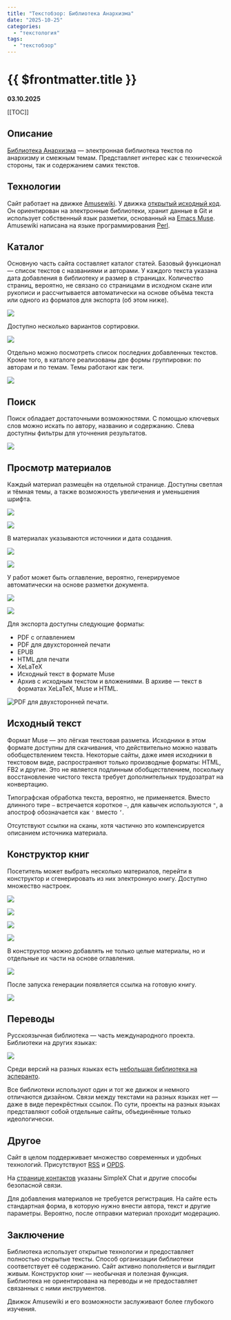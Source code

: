 ```yaml
---
title: "Текстобзор: Библиотека Анархизма"
date: "2025-10-25"
categories:
  - "текстология"
tags:
  - "текстобзор"
---
```


# {{ $frontmatter.title }}

**03.10.2025**

[[TOC]]

## Описание

[Библиотека Анархизма](https://ru.anarchistlibraries.net) — электронная библиотека текстов по анархизму и смежным темам. Представляет интерес как с технической стороны, так и содержанием самих текстов.

## Технологии

Сайт работает на движке [Amusewiki](https://amusewiki.org/special/about). У движка [открытый исходный код](https://github.com/melmothx/amusewiki). Он ориентирован на электронные библиотеки, хранит данные в Git и использует собственный язык разметки, основанный на [Emacs Muse](https://www.gnu.org/software/emacs-muse/index.html). Amusewiki написана на языке программирования [Perl](https://ru.wikipedia.org/wiki/Perl).

## Каталог

Основную часть сайта составляет каталог статей. Базовый функционал — список текстов с названиями и авторами. У каждого текста указана дата добавления в библиотеку и размер в страницах. Количество страниц, вероятно, не связано со страницами в исходном скане или рукописи и рассчитывается автоматически на основе объёма текста или одного из форматов для экспорта (об этом ниже). 

![](/images/textreview/anarchistlibraries/textreview-anarchistlibraries-01.png)

Доступно несколько вариантов сортировки.

![](/images/textreview/anarchistlibraries/textreview-anarchistlibraries-02.png)

Отдельно можно посмотреть список последних добавленных текстов. Кроме того, в каталоге реализованы две формы группировки: по авторам и по темам. Темы работают как теги.

![](/images/textreview/anarchistlibraries/textreview-anarchistlibraries-03.png)

## Поиск

Поиск обладает достаточными возможностями. С помощью ключевых слов можно искать по автору, названию и содержанию. Слева доступны фильтры для уточнения результатов.

![](/images/textreview/anarchistlibraries/textreview-anarchistlibraries-04.png)

## Просмотр материалов

Каждый материал размещён на отдельной странице. Доступны светлая и тёмная темы, а также возможность увеличения и уменьшения шрифта.

![](/images/textreview/anarchistlibraries/textreview-anarchistlibraries-05.png)

![](/images/textreview/anarchistlibraries/textreview-anarchistlibraries-06.png)

В материалах указываются источники и дата создания.

![](/images/textreview/anarchistlibraries/textreview-anarchistlibraries-07.png)

![](/images/textreview/anarchistlibraries/textreview-anarchistlibraries-08.png)

У работ может быть оглавление, вероятно, генерируемое автоматически на основе разметки документа.

![](/images/textreview/anarchistlibraries/textreview-anarchistlibraries-09.png)

![](/images/textreview/anarchistlibraries/textreview-anarchistlibraries-10.png)

Для экспорта доступны следующие форматы:

* PDF с оглавлением
* PDF для двухсторонней печати
* EPUB
* HTML для печати
* XeLaTeX
* Исходный текст в формате Muse
* Архив с исходным текстом и вложениями. В архиве — текст в форматах XeLaTeX, Muse и HTML.

![PDF для двухсторонней печати.](/images/textreview/anarchistlibraries/textreview-anarchistlibraries-11.png)

## Исходный текст

Формат Muse — это лёгкая текстовая разметка. Исходники в этом формате доступны для скачивания, что действительно можно назвать обобществлением текста. Некоторые сайты, даже имея исходники в текстовом виде, распространяют только производные форматы: HTML, FB2 и другие. Это не является подлинным обобществлением, поскольку восстановление чистого текста требует дополнительных трудозатрат на конвертацию.

Типографская обработка текста, вероятно, не применяется. Вместо длинного тире `—` встречается короткое `–`, для кавычек используются `"`, а апостроф обозначается как `'` вместо `’`.

Отсутствуют ссылки на сканы, хотя частично это компенсируется описанием источника материала.

## Конструктор книг

Посетитель может выбрать несколько материалов, перейти в конструктор и сгенерировать из них электронную книгу. Доступно множество настроек.

![](/images/textreview/anarchistlibraries/textreview-anarchistlibraries-12.png)

![](/images/textreview/anarchistlibraries/textreview-anarchistlibraries-13.png)

![](/images/textreview/anarchistlibraries/textreview-anarchistlibraries-14.png)

![](/images/textreview/anarchistlibraries/textreview-anarchistlibraries-15.png)

В конструктор можно добавлять не только целые материалы, но и отдельные их части на основе оглавления.

![](/images/textreview/anarchistlibraries/textreview-anarchistlibraries-16.png)

После запуска генерации появляется ссылка на готовую книгу.

![](/images/textreview/anarchistlibraries/textreview-anarchistlibraries-17.png)

## Переводы

Русскоязычная библиотека — часть международного проекта. Библиотеки на других языках:

![](/images/textreview/anarchistlibraries/textreview-anarchistlibraries-18.png)

Среди версий на разных языках есть [небольшая библиотека на эсперанто](https://eo.theanarchistlibrary.org/latest).

Все библиотеки используют один и тот же движок и немного отличаются дизайном. Связи между текстами на разных языках нет — даже в виде перекрёстных ссылок. По сути, проекты на разных языках представляют собой отдельные сайты, объединённые только идеологически.

## Другое

Сайт в целом поддерживает множество современных и удобных технологий. Присутствуют [RSS](https://ru.wikipedia.org/wiki/RSS) и [OPDS](https://ru.wikipedia.org/wiki/OPDS).

На [странице контактов](https://ru.anarchistlibraries.net/special/contacts) указаны SimpleX Chat и другие способы безопасной связи.

Для добавления материалов не требуется регистрация. На сайте есть стандартная форма, в которую нужно внести автора, текст и другие параметры. Вероятно, после отправки материал проходит модерацию.

## Заключение

Библиотека использует открытые технологии и предоставляет полностью открытые тексты. Способ организации библиотеки соответствует её содержанию. Сайт активно пополняется и выглядит живым. Конструктор книг — необычная и полезная функция. Библиотека не ориентирована на переводы и не предоставляет связанных с ними инструментов.

Движок Amusewiki и его возможности заслуживают более глубокого изучения.
